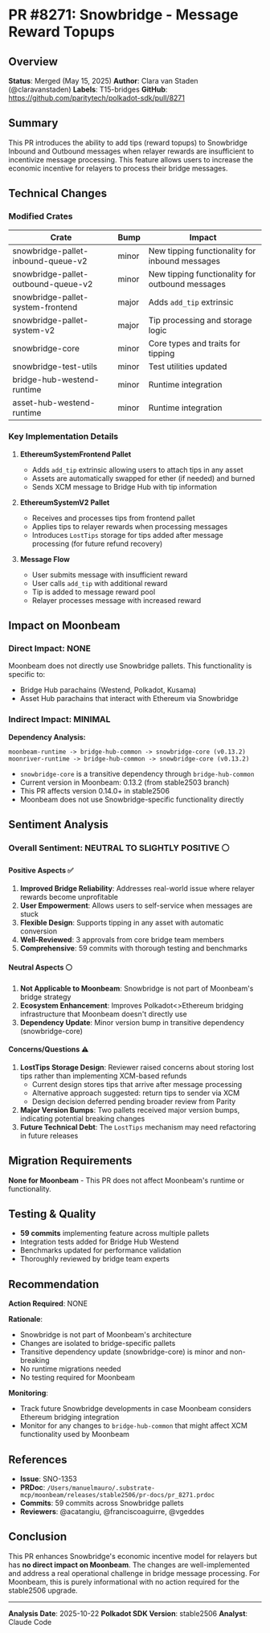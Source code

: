 # PR #8271: Snowbridge - Message Reward Topups

## Overview

**Status**: Merged (May 15, 2025)
**Author**: Clara van Staden (@claravanstaden)
**Labels**: T15-bridges
**GitHub**: https://github.com/paritytech/polkadot-sdk/pull/8271

## Summary

This PR introduces the ability to add tips (reward topups) to Snowbridge Inbound and Outbound messages when relayer rewards are insufficient to incentivize message processing. This feature allows users to increase the economic incentive for relayers to process their bridge messages.

## Technical Changes

### Modified Crates

| Crate | Bump | Impact |
|-------|------|--------|
| snowbridge-pallet-inbound-queue-v2 | minor | New tipping functionality for inbound messages |
| snowbridge-pallet-outbound-queue-v2 | minor | New tipping functionality for outbound messages |
| snowbridge-pallet-system-frontend | major | Adds `add_tip` extrinsic |
| snowbridge-pallet-system-v2 | major | Tip processing and storage logic |
| snowbridge-core | minor | Core types and traits for tipping |
| snowbridge-test-utils | minor | Test utilities updated |
| bridge-hub-westend-runtime | minor | Runtime integration |
| asset-hub-westend-runtime | minor | Runtime integration |

### Key Implementation Details

1. **EthereumSystemFrontend Pallet**
   - Adds `add_tip` extrinsic allowing users to attach tips in any asset
   - Assets are automatically swapped for ether (if needed) and burned
   - Sends XCM message to Bridge Hub with tip information

2. **EthereumSystemV2 Pallet**
   - Receives and processes tips from frontend pallet
   - Applies tips to relayer rewards when processing messages
   - Introduces `LostTips` storage for tips added after message processing (for future refund recovery)

3. **Message Flow**
   - User submits message with insufficient reward
   - User calls `add_tip` with additional reward
   - Tip is added to message reward pool
   - Relayer processes message with increased reward

## Impact on Moonbeam

### Direct Impact: **NONE**

Moonbeam does not directly use Snowbridge pallets. This functionality is specific to:
- Bridge Hub parachains (Westend, Polkadot, Kusama)
- Asset Hub parachains that interact with Ethereum via Snowbridge

### Indirect Impact: **MINIMAL**

**Dependency Analysis:**
```
moonbeam-runtime -> bridge-hub-common -> snowbridge-core (v0.13.2)
moonriver-runtime -> bridge-hub-common -> snowbridge-core (v0.13.2)
```

- `snowbridge-core` is a transitive dependency through `bridge-hub-common`
- Current version in Moonbeam: 0.13.2 (from stable2503 branch)
- This PR affects version 0.14.0+ in stable2506
- Moonbeam does not use Snowbridge-specific functionality directly

## Sentiment Analysis

### Overall Sentiment: **NEUTRAL TO SLIGHTLY POSITIVE** ⚪

#### Positive Aspects ✅
1. **Improved Bridge Reliability**: Addresses real-world issue where relayer rewards become unprofitable
2. **User Empowerment**: Allows users to self-service when messages are stuck
3. **Flexible Design**: Supports tipping in any asset with automatic conversion
4. **Well-Reviewed**: 3 approvals from core bridge team members
5. **Comprehensive**: 59 commits with thorough testing and benchmarks

#### Neutral Aspects ⚪
1. **Not Applicable to Moonbeam**: Snowbridge is not part of Moonbeam's bridge strategy
2. **Ecosystem Enhancement**: Improves Polkadot<>Ethereum bridging infrastructure that Moonbeam doesn't directly use
3. **Dependency Update**: Minor version bump in transitive dependency (snowbridge-core)

#### Concerns/Questions ⚠️
1. **LostTips Storage Design**: Reviewer raised concerns about storing lost tips rather than implementing XCM-based refunds
   - Current design stores tips that arrive after message processing
   - Alternative approach suggested: return tips to sender via XCM
   - Design decision deferred pending broader review from Parity
2. **Major Version Bumps**: Two pallets received major version bumps, indicating potential breaking changes
3. **Future Technical Debt**: The `LostTips` mechanism may need refactoring in future releases

## Migration Requirements

**None for Moonbeam** - This PR does not affect Moonbeam's runtime or functionality.

## Testing & Quality

- **59 commits** implementing feature across multiple pallets
- Integration tests added for Bridge Hub Westend
- Benchmarks updated for performance validation
- Thoroughly reviewed by bridge team experts

## Recommendation

**Action Required**: NONE

**Rationale**:
- Snowbridge is not part of Moonbeam's architecture
- Changes are isolated to bridge-specific pallets
- Transitive dependency update (snowbridge-core) is minor and non-breaking
- No runtime migrations needed
- No testing required for Moonbeam

**Monitoring**:
- Track future Snowbridge developments in case Moonbeam considers Ethereum bridging integration
- Monitor for any changes to `bridge-hub-common` that might affect XCM functionality used by Moonbeam

## References

- **Issue**: SNO-1353
- **PRDoc**: `/Users/manuelmauro/.substrate-mcp/moonbeam/releases/stable2506/pr-docs/pr_8271.prdoc`
- **Commits**: 59 commits across Snowbridge pallets
- **Reviewers**: @acatangiu, @franciscoaguirre, @vgeddes

## Conclusion

This PR enhances Snowbridge's economic incentive model for relayers but has **no direct impact on Moonbeam**. The changes are well-implemented and address a real operational challenge in bridge message processing. For Moonbeam, this is purely informational with no action required for the stable2506 upgrade.

---

**Analysis Date**: 2025-10-22
**Polkadot SDK Version**: stable2506
**Analyst**: Claude Code
